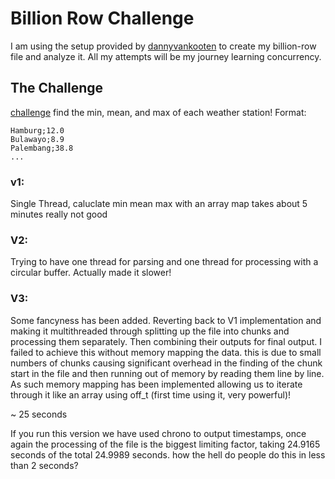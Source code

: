 # Billion Row Challenge

I am using the setup provided by [dannyvankooten](https://github.com/dannyvankooten/1brc#submitting) to create my billion-row file and analyze it. All my attempts will be my journey learning concurrency.

## The Challenge
[challenge](https://1brc.dev/#the-challenge)
find the min, mean, and max of each weather station!
Format:

```
Hamburg;12.0
Bulawayo;8.9
Palembang;38.8
...
```

### v1:

Single Thread, caluclate min mean max with an array map takes about 5 minutes really not good

### V2:

Trying to have one thread for parsing and one thread for processing with a circular buffer. Actually made it slower!

### V3:
Some fancyness has been added. Reverting back to V1 implementation and making it multithreaded through splitting up the file into chunks and processing them separately. Then combining their outputs for final output. I failed to achieve this without memory mapping the data. this is due to small numbers of chunks causing significant overhead in the finding of the chunk start in the file and then running out of memory by reading them line by line. As such memory mapping has been implemented allowing us to iterate through it like an array using off_t (first time using it, very powerful)!

~ 25 seconds

If you run this version we have used chrono to output timestamps, once again the processing of the file is the biggest limiting factor, taking 24.9165 seconds of the total 24.9989 seconds. how the hell do people do this in less than 2 seconds?


